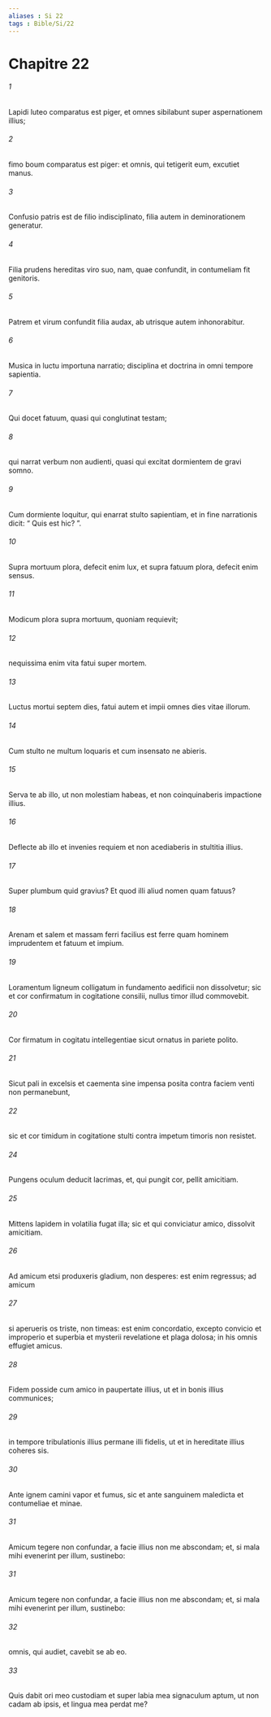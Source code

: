 ```yaml
---
aliases : Si 22
tags : Bible/Si/22
---
```


# Chapitre 22

###### 1
Lapidi luteo comparatus est piger, et omnes sibilabunt super aspernationem illius;
###### 2
fimo boum comparatus est piger: et omnis, qui tetigerit eum, excutiet manus.
###### 3
Confusio patris est de filio indisciplinato, filia autem in deminorationem generatur.
###### 4
Filia prudens hereditas viro suo, nam, quae confundit, in contumeliam fit genitoris.
###### 5
Patrem et virum confundit filia audax, ab utrisque autem inhonorabitur.
###### 6
Musica in luctu importuna narratio; disciplina et doctrina in omni tempore sapientia.
###### 7
Qui docet fatuum, quasi qui conglutinat testam;
###### 8
qui narrat verbum non audienti, quasi qui excitat dormientem de gravi somno.
###### 9
Cum dormiente loquitur, qui enarrat stulto sapientiam, et in fine narrationis dicit: “ Quis est hic? ”.
###### 10
Supra mortuum plora, defecit enim lux, et supra fatuum plora, defecit enim sensus.
###### 11
Modicum plora supra mortuum, quoniam requievit;
###### 12
nequissima enim vita fatui super mortem.
###### 13
Luctus mortui septem dies, fatui autem et impii omnes dies vitae illorum.
###### 14
Cum stulto ne multum loquaris et cum insensato ne abieris.
###### 15
Serva te ab illo, ut non molestiam habeas, et non coinquinaberis impactione illius.
###### 16
Deflecte ab illo et invenies requiem et non acediaberis in stultitia illius.
###### 17
Super plumbum quid gravius? Et quod illi aliud nomen quam fatuus?
###### 18
Arenam et salem et massam ferri facilius est ferre quam hominem imprudentem et fatuum et impium.
###### 19
Loramentum ligneum colligatum in fundamento aedificii non dissolvetur; sic et cor confirmatum in cogitatione consilii, nullus timor illud commovebit.
###### 20
Cor firmatum in cogitatu intellegentiae sicut ornatus in pariete polito.
###### 21
Sicut pali in excelsis et caementa sine impensa posita contra faciem venti non permanebunt,
###### 22
sic et cor timidum in cogitatione stulti contra impetum timoris non resistet. 
###### 24
Pungens oculum deducit lacrimas, et, qui pungit cor, pellit amicitiam.
###### 25
Mittens lapidem in volatilia fugat illa; sic et qui conviciatur amico, dissolvit amicitiam.
###### 26
Ad amicum etsi produxeris gladium, non desperes: est enim regressus; ad amicum 
###### 27
si aperueris os triste, non timeas: est enim concordatio, excepto convicio et improperio et superbia et mysterii revelatione et plaga dolosa; in his omnis effugiet amicus.
###### 28
Fidem posside cum amico in paupertate illius, ut et in bonis illius communices;
###### 29
in tempore tribulationis illius permane illi fidelis, ut et in hereditate illius coheres sis.
###### 30
Ante ignem camini vapor et fumus, sic et ante sanguinem maledicta et contumeliae et minae.
###### 31
Amicum tegere non confundar, a facie illius non me abscondam; et, si mala mihi evenerint per illum, sustinebo:
###### 31
Amicum tegere non confundar, a facie illius non me abscondam; et, si mala mihi evenerint per illum, sustinebo:
###### 32
omnis, qui audiet, cavebit se ab eo.
###### 33
Quis dabit ori meo custodiam et super labia mea signaculum aptum, ut non cadam ab ipsis, et lingua mea perdat me?
